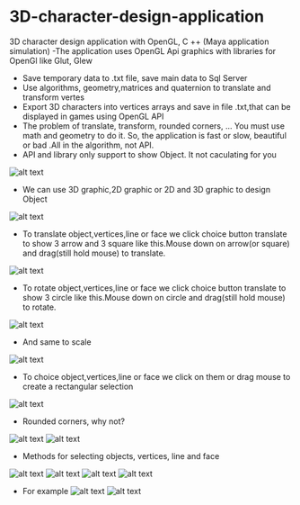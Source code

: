 # 3D-character-design-application
3D character design application with OpenGL, C ++ (Maya application simulation)
-The application uses OpenGL Api graphics with libraries for OpenGl like Glut, Glew
- Save temporary data to .txt file, save main data to Sql Server
- Use algorithms, geometry,matrices and quaternion to translate and transform vertes
- Export 3D characters into vertices arrays and save in file .txt,that can be displayed in games using OpenGL API
- The problem of translate, transform, rounded corners, ... You must use math and geometry to do it. So, the application is fast or slow, beautiful or bad .All in the algorithm, not API.
- API and library only support to show Object. It not caculating for you

![alt text](https://github.com/DavidAbraham912/3D-character-design-application/blob/master/opengl0.jpg)

- We can use 3D graphic,2D graphic or 2D and 3D graphic to design Object

![alt text](https://github.com/DavidAbraham912/3D-character-design-application/blob/master/opengl1.jpg)

- To translate object,vertices,line or face we click choice button translate to show 3 arrow and 3 square like this.Mouse down on arrow(or square) and drag(still hold mouse) to translate.

![alt text](https://github.com/DavidAbraham912/3D-character-design-application/blob/master/opengl2.jpg)


+ To rotate object,vertices,line or face we click choice button translate to show 3 circle like this.Mouse down on circle and drag(still hold mouse) to rotate.

![alt text](https://github.com/DavidAbraham912/3D-character-design-application/blob/master/opengl3.jpg)


- And same to scale

![alt text](https://github.com/DavidAbraham912/3D-character-design-application/blob/master/opengl4.jpg)


- To choice object,vertices,line or face we click on them or drag mouse to create a rectangular selection

![alt text](https://github.com/DavidAbraham912/3D-character-design-application/blob/master/opengl5.jpg)


- Rounded corners, why not?

![alt text](https://github.com/DavidAbraham912/3D-character-design-application/blob/master/opengl6.jpg)
![alt text](https://github.com/DavidAbraham912/3D-character-design-application/blob/master/opengl7.jpg)


- Methods for selecting objects, vertices, line and face

![alt text](https://github.com/DavidAbraham912/3D-character-design-application/blob/master/opengl8.jpg)
![alt text](https://github.com/DavidAbraham912/3D-character-design-application/blob/master/opengl9.jpg)
![alt text](https://github.com/DavidAbraham912/3D-character-design-application/blob/master/opengl10.jpg)
![alt text](https://github.com/DavidAbraham912/3D-character-design-application/blob/master/opengl11.jpg)

- For example
![alt text](https://github.com/DavidAbraham912/3D-character-design-application/blob/master/start.png)
![alt text](https://github.com/DavidAbraham912/3D-character-design-application/blob/master/end.png)

